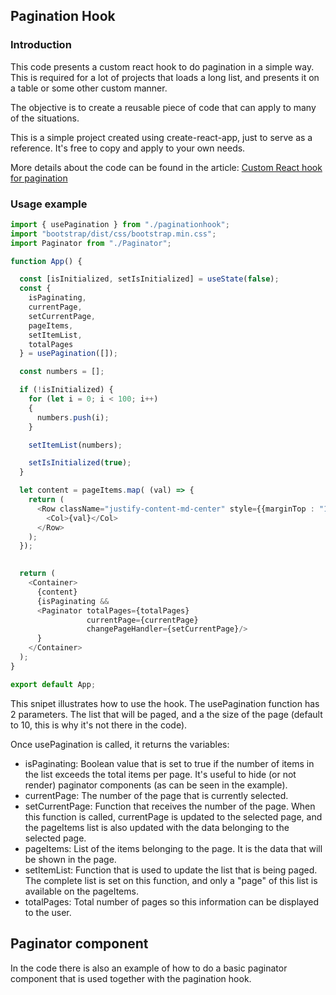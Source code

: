 ## Pagination Hook

### Introduction

This code presents a custom react hook to do pagination in a simple way. This is required for a lot of projects that loads a long list, and presents it on a table or some other custom manner.

The objective is to create a reusable piece of code that can apply to many of the situations.

This is a simple project created using create-react-app, just to serve as a reference. It's free to copy and apply to your own needs.

More details about the code can be found in the article: [Custom React hook for pagination](https://medium.com/@marcos.deaguiar/custom-react-hook-for-pagination-81d55d5b1e75)

### Usage example

```typescript
import { usePagination } from "./paginationhook";
import "bootstrap/dist/css/bootstrap.min.css";
import Paginator from "./Paginator";

function App() {

  const [isInitialized, setIsInitialized] = useState(false);
  const {
    isPaginating,
    currentPage,
    setCurrentPage,
    pageItems,
    setItemList,
    totalPages
  } = usePagination([]);

  const numbers = [];

  if (!isInitialized) {
    for (let i = 0; i < 100; i++)
    {
      numbers.push(i);
    }

    setItemList(numbers);

    setIsInitialized(true);
  }

  let content = pageItems.map( (val) => {
    return (
      <Row className="justify-content-md-center" style={{marginTop : "10px"}}>
        <Col>{val}</Col>
      </Row>
    );
  });
  

  return (
    <Container>
      {content}
      {isPaginating &&
      <Paginator totalPages={totalPages}
                 currentPage={currentPage}
                 changePageHandler={setCurrentPage}/>
      }
    </Container>
  );
}

export default App;
```

This snipet illustrates how to use the hook.
The usePagination function has 2 parameters. The list that will be paged, and a the size of the page (default to 10, this is why it's not there in the code).

Once usePagination is called, it returns the variables:
- isPaginating: Boolean value that is set to true if the number of items in the list exceeds the total items per page. It's useful to hide (or not render) paginator components (as can be seen in the example).
- currentPage: The number of the page that is currently selected.
- setCurrentPage: Function that receives the number of the page. When this function is called, currentPage is updated to the selected page, and the pageItems list is also updated with the data belonging to the selected page.
- pageItems: List of the items belonging to the page. It is the data that will be shown in the page.
- setItemList: Function that is used to update the list that is being paged. The complete list is set on this function, and only a "page" of this list is available on the pageItems.
- totalPages: Total number of pages so this information can be displayed to the user.

## Paginator component

In the code there is also an example of how to do a basic paginator component that is used together with the pagination hook.